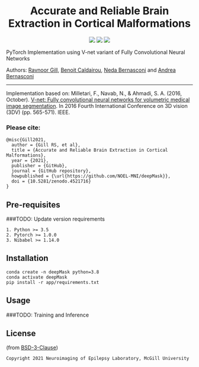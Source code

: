 <h1 align="center">
  <b>Accurate and Reliable Brain Extraction in Cortical Malformations</b><br>
</h1>

<p align="center">
      <a href="https://www.python.org/">
        <img src="https://img.shields.io/badge/Python-3.7-ff69b4.svg" /></a>
       <a href= "https://pytorch.org/">
        <img src="https://img.shields.io/badge/PyTorch-1.7-2BAF2B.svg" /></a>
       <a href= "https://github.com/NOEL-MNI/deepMask/blob/master/LICENSE">
        <img src="https://img.shields.io/badge/License-BSD%203--Clause-blue.svg" /></a>
</p>

PyTorch Implementation using V-net variant of Fully Convolutional Neural Networks

Authors: [Ravnoor Gill](https://github.com/ravnoor), [Benoit Caldairou](https://github.com/bcaldairou), [Neda Bernasconi](https://noel.bic.mni.mcgill.ca/~noel/people/neda-bernasconi/) and [Andrea Bernasconi](https://noel.bic.mni.mcgill.ca/~noel/people/andrea-bernasconi/)

------------------------

Implementation based on:
Milletari, F., Navab, N., & Ahmadi, S. A. (2016, October). [V-net: Fully convolutional neural networks for volumetric medical image segmentation](https://arxiv.org/abs/1606.04797). In 2016 Fourth International Conference on 3D vision (3DV) (pp. 565-571). IEEE.


### Please cite:
```
@misc{Gill2021,
  author = {Gill RS, et al},
  title = {Accurate and Reliable Brain Extraction in Cortical Malformations},
  year = {2021},
  publisher = {GitHub},
  journal = {GitHub repository},
  howpublished = {\url{https://github.com/NOEL-MNI/deepMask}},
  doi = {10.5281/zenodo.4521716}
}
```

## Pre-requisites
###TODO: Update version requirements
```
1. Python >= 3.5
2. Pytorch >= 1.0.0
3. Nibabel >= 1.14.0
```

## Installation

```
conda create -n deepMask python=3.8
conda activate deepMask
pip install -r app/requirements.txt
```


## Usage
###TODO: Training and Inference


## License
(from [BSD-3-Clause](https://opensource.org/licenses/BSD-3-Clause))
```
Copyright 2021 Neuroimaging of Epilepsy Laboratory, McGill University
```
